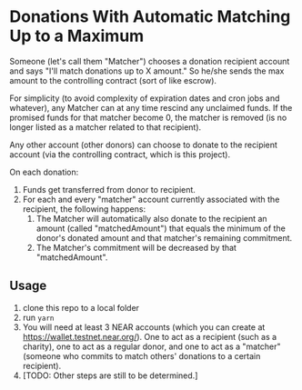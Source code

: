 # Donations With Automatic Matching Up to a Maximum

Someone (let's call them "Matcher") chooses a donation recipient account and says "I'll match donations up to X amount." So he/she sends the max amount to the controlling contract (sort of like escrow).

For simplicity (to avoid complexity of expiration dates and cron jobs and whatever), any Matcher can at any time rescind any unclaimed funds. If the promised funds for that matcher become 0, the matcher is removed (is no longer listed as a matcher related to that recipient).

Any other account (other donors) can choose to donate to the recipient account (via the controlling contract, which is this project).

On each donation:

1. Funds get transferred from donor to recipient.
1. For each and every "matcher" account currently associated with the recipient, the following happens:
   1. The Matcher will automatically also donate to the recipient an amount (called "matchedAmount") that equals the minimum of the donor's donated amount and that matcher's remaining commitment.
   1. The Matcher's commitment will be decreased by that "matchedAmount".

## Usage

1. clone this repo to a local folder
1. run `yarn`
1. You will need at least 3 NEAR accounts (which you can create at https://wallet.testnet.near.org/). One to act as a recipient (such as a charity), one to act as a regular donor, and one to act as a "matcher" (someone who commits to match others' donations to a certain recipient).
1. [TODO: Other steps are still to be determined.]
